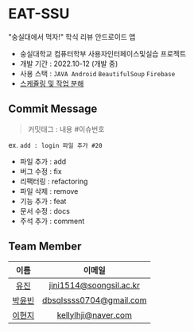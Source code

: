 # EAT-SSU
"숭실대에서 먹자!" 학식 리뷰 안드로이드 앱

- 숭실대학교 컴퓨터학부 사용자인터페이스및실습 프로젝트
- 개발 기간 : 2022.10-12 (개발 중)
- 사용 스택 : `JAVA Android`  `BeautifulSoup` `Firebase` 
- [스케쥴링 및 작업 분해](https://www.notion.so/EAT-SSU-3b0ed43070c44fa88304ed33f0341a04)
  
  
  
## Commit Message

> 커밋태그 : 내용 #이슈번호  

ex. `add : login 파일 추가 #20`

- 파일 추가 : add
- 버그 수정 : fix
- 리팩터링 : refactoring
- 파일 삭제 : remove
- 기능 추가 : feat
- 문서 수정 : docs
- 주석 추가 : comment

## Team Member

|이름|이메일|
|:---:|:---:|
|[유진](https://github.com/HI-JIN2)|jini1514@soongsil.ac.kr|
|[박윤빈](https://github.com/binisnull)|dbsqlssss0704@gmail.com|
|[이현지](https://github.com/Amepistheo)|kellylhji@naver.com |
